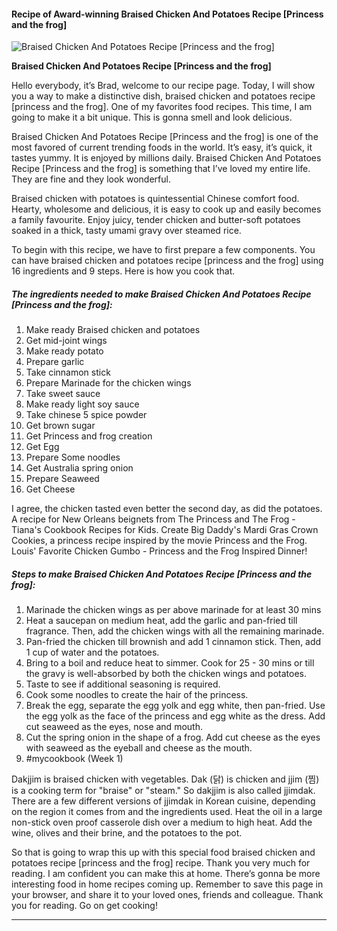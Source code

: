             

#### Recipe of Award-winning Braised Chicken And Potatoes Recipe \[Princess and the frog\]

![Braised Chicken And Potatoes Recipe [Princess and the frog]](https://img-global.cpcdn.com/recipes/308c90dbdb19ab36/751x532cq70/braised-chicken-and-potatoes-recipe-princess-and-the-frog-recipe-main-photo.jpg)

**Braised Chicken And Potatoes Recipe \[Princess and the frog\]**

Hello everybody, it’s Brad, welcome to our recipe page. Today, I will show you a way to make a distinctive dish, braised chicken and potatoes recipe \[princess and the frog\]. One of my favorites food recipes. This time, I am going to make it a bit unique. This is gonna smell and look delicious.

Braised Chicken And Potatoes Recipe \[Princess and the frog\] is one of the most favored of current trending foods in the world. It’s easy, it’s quick, it tastes yummy. It is enjoyed by millions daily. Braised Chicken And Potatoes Recipe \[Princess and the frog\] is something that I’ve loved my entire life. They are fine and they look wonderful.

Braised chicken with potatoes is quintessential Chinese comfort food. Hearty, wholesome and delicious, it is easy to cook up and easily becomes a family favourite. Enjoy juicy, tender chicken and butter-soft potatoes soaked in a thick, tasty umami gravy over steamed rice.

To begin with this recipe, we have to first prepare a few components. You can have braised chicken and potatoes recipe \[princess and the frog\] using 16 ingredients and 9 steps. Here is how you cook that.

##### The ingredients needed to make Braised Chicken And Potatoes Recipe \[Princess and the frog\]:

1.  Make ready Braised chicken and potatoes
2.  Get mid-joint wings
3.  Make ready potato
4.  Prepare garlic
5.  Take cinnamon stick
6.  Prepare Marinade for the chicken wings
7.  Take sweet sauce
8.  Make ready light soy sauce
9.  Take chinese 5 spice powder
10.  Get brown sugar
11.  Get Princess and frog creation
12.  Get Egg
13.  Prepare Some noodles
14.  Get Australia spring onion
15.  Prepare Seaweed
16.  Get Cheese

I agree, the chicken tasted even better the second day, as did the potatoes. A recipe for New Orleans beignets from The Princess and The Frog - Tiana's Cookbook Recipes for Kids. Create Big Daddy's Mardi Gras Crown Cookies, a princess recipe inspired by the movie Princess and the Frog. Louis' Favorite Chicken Gumbo - Princess and the Frog Inspired Dinner!

##### Steps to make Braised Chicken And Potatoes Recipe \[Princess and the frog\]:

1.  Marinade the chicken wings as per above marinade for at least 30 mins
2.  Heat a saucepan on medium heat, add the garlic and pan-fried till fragrance. Then, add the chicken wings with all the remaining marinade.
3.  Pan-fried the chicken till brownish and add 1 cinnamon stick. Then, add 1 cup of water and the potatoes.
4.  Bring to a boil and reduce heat to simmer. Cook for 25 - 30 mins or till the gravy is well-absorbed by both the chicken wings and potatoes.
5.  Taste to see if additional seasoning is required.
6.  Cook some noodles to create the hair of the princess.
7.  Break the egg, separate the egg yolk and egg white, then pan-fried. Use the egg yolk as the face of the princess and egg white as the dress. Add cut seaweed as the eyes, nose and mouth.
8.  Cut the spring onion in the shape of a frog. Add cut cheese as the eyes with seaweed as the eyeball and cheese as the mouth.
9.  #mycookbook (Week 1)

Dakjjim is braised chicken with vegetables. Dak (닭) is chicken and jjim (찜) is a cooking term for "braise" or "steam." So dakjjim is also called jjimdak. There are a few different versions of jjimdak in Korean cuisine, depending on the region it comes from and the ingredients used. Heat the oil in a large non-stick oven proof casserole dish over a medium to high heat. Add the wine, olives and their brine, and the potatoes to the pot.

So that is going to wrap this up with this special food braised chicken and potatoes recipe \[princess and the frog\] recipe. Thank you very much for reading. I am confident you can make this at home. There’s gonna be more interesting food in home recipes coming up. Remember to save this page in your browser, and share it to your loved ones, friends and colleague. Thank you for reading. Go on get cooking!

* * *
